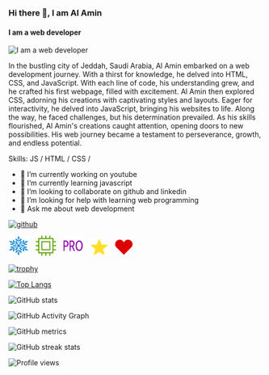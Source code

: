 ### Hi there 👋, I am Al Amin
#### I am a web developer
![I am a web developer](https://images.rawpixel.com/image_png_600/czNmcy1wcml2YXRlL3Jhd3BpeGVsX2ltYWdlcy93ZWJzaXRlX2NvbnRlbnQvbHIvcGQ1NmJhdGNoNy1leWUucG5n.png)

In the bustling city of Jeddah, Saudi Arabia, Al Amin embarked on a web development journey. With a thirst for knowledge, he delved into HTML, CSS, and JavaScript. With each line of code, his understanding grew, and he crafted his first webpage, filled with excitement. Al Amin then explored CSS, adorning his creations with captivating styles and layouts. Eager for interactivity, he delved into JavaScript, bringing his websites to life. Along the way, he faced challenges, but his determination prevailed. As his skills flourished, Al Amin's creations caught attention, opening doors to new possibilities. His web journey became a testament to perseverance, growth, and endless potential.

Skills:  JS / HTML / CSS /

- 🔭 I’m currently working on youtube 
- 🌱 I’m currently learning javascript 
- 👯 I’m looking to collaborate on github and linkedin 
- 🤔 I’m looking for help with learning web programming  
- 💬 Ask me about web development 


[<img src='https://cdn.jsdelivr.net/npm/simple-icons@3.0.1/icons/github.svg' alt='github' height='40'>](https://github.com/https://github.com/al-amin555/al-amin555)  

<a href='https://archiveprogram.github.com/'><img src='https://raw.githubusercontent.com/acervenky/animated-github-badges/master/assets/acbadge.gif' width='40' height='40'></a> <a href='https://docs.github.com/en/developers'><img src='https://raw.githubusercontent.com/acervenky/animated-github-badges/master/assets/devbadge.gif' width='40' height='40'></a> <a href='https://github.com/pricing'><img src='https://raw.githubusercontent.com/acervenky/animated-github-badges/master/assets/pro.gif' width='40' height='40'></a> <a href='https://stars.github.com/'><img src='https://raw.githubusercontent.com/acervenky/animated-github-badges/master/assets/starbadge.gif' width='35' height='35'></a> <a href='https://docs.github.com/en/github/supporting-the-open-source-community-with-github-sponsors'><img src='https://raw.githubusercontent.com/acervenky/animated-github-badges/master/assets/sponsorbadge.gif' width='35' height='35'></a> 

[![trophy](https://github-profile-trophy.vercel.app/?username=https://github.com/al-amin555/al-amin555)](https://github.com/ryo-ma/github-profile-trophy)

[![Top Langs](https://github-readme-stats.vercel.app/api/top-langs/?username=https://github.com/al-amin555/al-amin555)](https://github.com/anuraghazra/github-readme-stats)

![GitHub stats](https://github-readme-stats.vercel.app/api?username=https://github.com/al-amin555/al-amin555&show_icons=true&count_private=true)  

![GitHub Activity Graph](https://activity-graph.herokuapp.com/graph?username=https://github.com/al-amin555/al-amin555)  

![GitHub metrics](https://metrics.lecoq.io/https://github.com/al-amin555/al-amin555)  

![GitHub streak stats](https://streak-stats.demolab.com/?user=https://github.com/al-amin555/al-amin555)  

![Profile views](https://gpvc.arturio.dev/https://github.com/al-amin555/al-amin555)  

